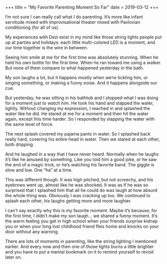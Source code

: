 +++
title = "My Favorite Parenting Moment So Far"
date = 2019-03-12
+++

I’m not sure I can really call what I do parenting. It’s more like infant servitude mixed with improvisational theater mixed with Pavlovian conditioning (for all of us). 

My experiences with Dezi exist in my mind like those string lights people put up at parties and holidays: each little multi-colored LED is a moment, and our time together is the wire in between. 

Seeing him smile at me for the first time was absolutely stunning. When he held his own bottle for the first time. When he ran toward me using a walker. But none of them compare to what happened yesterday in the bath.

My son laughs a lot, but it happens mostly when we’re tickling him, or singing something, or making a funny noise. And it happens alongside our cue. 

But yesterday, he was sitting in his bathtub and I stopped what I was doing for a moment just to watch him. He took his hand and slapped the water, lightly. Without changing my expression, I reached in and splashed the water like he did. He stared at me for a moment and then hit the water again, except this time harder. So I responded by slapping the water with the same level of force. 

The next splash covered my pajama pants in water. So I splashed back really hard, covering his entire head in water. Then we stared at each other, both dripping. 

And he laughed in a way that I have never heard. Normally when he laughs it’s like he amused by something. Like you told him a good joke, or he saw the end of a magic trick, or he’s watching his favorite band. The giggle is slow and low. One “ha” at a time. 

This was different though. It was high pitched, but not screechy, and his eyebrows went up, almost like he was shocked. It was as if he was so surprised that I splashed him that all he could do was laugh at how absurd the whole thing was. Obviously I was cracking up too. We continued to splash each other, his laughs getting more and more laughier. 

I can’t say exactly why this is my favorite moment. Maybe it’s because, for the first time, I didn’t make my son laugh… we shared a funny moment. It’s the warm feeling you get in high school when your friends surprise kidnap you or when your long lost childhood friend flies home and knocks on your door without any warning. 

There are lots of moments in parenting, like the string lighting I mentioned earlier. And every now and then one of those lights burns a little brighter and you have to put a mental bookmark on it to remind yourself to revisit later on.